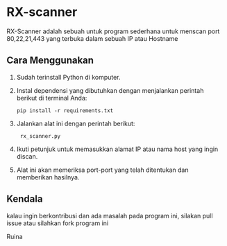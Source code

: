 # RX-scanner
RX-Scanner adalah sebuah untuk program sederhana untuk menscan port 80,22,21,443 yang terbuka dalam sebuah IP atau Hostname


## Cara Menggunakan

1. Sudah terinstall Python di komputer.

2. Instal dependensi yang dibutuhkan dengan menjalankan perintah berikut di terminal Anda:

   `pip install -r requirements.txt`

3. Jalankan alat ini dengan perintah berikut:

    ` rx_scanner.py`
  
4. Ikuti petunjuk untuk memasukkan alamat IP atau nama host yang ingin discan.

5. Alat ini akan memeriksa port-port yang telah ditentukan dan memberikan hasilnya.

## Kendala

kalau ingin berkontribusi dan ada masalah pada program ini, silakan pull issue atau silahkan fork program ini

Ruina

